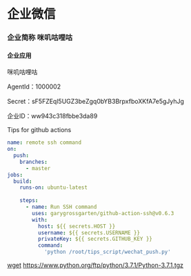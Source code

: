 # 企业微信

### 企业简称 咪叽咕哩咕 

#### 企业应用

咪叽咕哩咕

AgentId：1000002

Secret：sF5FZEql5UGZ3beZgq0bYB3BrpxfboXKfA7e5gJyhJg

企业ID：ww943c318fbbe3da89



Tips for github actions

```yaml
name: remote ssh command
on: 
  push:
    branches:
      - master
jobs:
  build:
    runs-on: ubuntu-latest
  
    steps:
      - name: Run SSH command
        uses: garygrossgarten/github-action-ssh@v0.6.3
        with:
          host: ${{ secrets.HOST }}
          username: ${{ secrets.USERNAME }}
          privateKey: ${{ secrets.GITHUB_KEY }}
          command: 
            'python /root/tips_script/wechat_push.py'
```

[wget](https://so.csdn.net/so/search?q=wget&spm=1001.2101.3001.7020) https://www.python.org/ftp/python/3.7.1/Python-3.7.1.tgz

